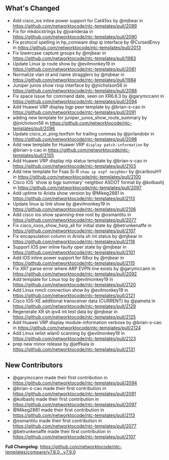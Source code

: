 ## What's Changed

* Add cisco_ios inline power support for Cat45xx by @mjbear in https://github.com/networktocode/ntc-templates/pull/2089
* Fix for mkdocstrings by @jvanderaa in https://github.com/networktocode/ntc-templates/pull/2090
* Fix protocol spelling in hp_comware disp ip interface by @CursedEnvy in https://github.com/networktocode/ntc-templates/pull/2013
* Fix lowercase capture groups by @mjbear in https://github.com/networktocode/ntc-templates/pull/1983
* Update Linux ip route show by @evilmonkey19 in https://github.com/networktocode/ntc-templates/pull/2081
* Normalize vlan id and name stragglers by @mjbear in https://github.com/networktocode/ntc-templates/pull/1984
* Juniper junos show rsvp interface by @jnicholson56 in https://github.com/networktocode/ntc-templates/pull/2088
* Fix space issue for command date, seen on XR6.6.3 by @garymccann in https://github.com/networktocode/ntc-templates/pull/2094
* Add Huawei VRP display bgp peer template by @brian-s-cao in https://github.com/networktocode/ntc-templates/pull/2091
* adding new template for juniper_junos_show_route_summary by @jnicholson56 in https://github.com/networktocode/ntc-templates/pull/2096
* Update cisco_xr_ping.textfsm for trailing commas by @jorlandobr in https://github.com/networktocode/ntc-templates/pull/2098
* Add new template for Huawei VRP `display patch-information` by @brian-s-cao in https://github.com/networktocode/ntc-templates/pull/2105
* Add Huawei VRP display ntp status template by @brian-s-cao in https://github.com/networktocode/ntc-templates/pull/2103
* Add new template for Fsas Si-R `show ip ospf neighbor` by @caribouHY in https://github.com/networktocode/ntc-templates/pull/2100
* Cisco IOS 'show ip bgp summary' neighbor ASDOT format by @kolbashj in https://github.com/networktocode/ntc-templates/pull/2097
* Add uptime to Arista show version by @Mikeg2881 in https://github.com/networktocode/ntc-templates/pull/2113
* Update linux ip link show by @evilmonkey19 in https://github.com/networktocode/ntc-templates/pull/2106
* Add cisco ios show spanning-tree root by @osmantitu in https://github.com/networktocode/ntc-templates/pull/2077
* Fix cisco_nxos_show_hsrp_all for initial state by @betrunkenaffe in https://github.com/networktocode/ntc-templates/pull/2107
* Fix encapsulation column in Arista sh int status by @mjbear in https://github.com/networktocode/ntc-templates/pull/2118
* Support IOS pwr inline faulty oper state by @mjbear in https://github.com/networktocode/ntc-templates/pull/2101
* Add IOS inline power support for 68xx by @mjbear in https://github.com/networktocode/ntc-templates/pull/2115
* Fix XR7 parse error where ARP EVPN line exists by @garymccann in https://github.com/networktocode/ntc-templates/pull/2092
* Add template for Linux top by @evilmonkey19 in https://github.com/networktocode/ntc-templates/pull/2120
* Add Linux nmcli connection show by @evilmonkey19 in https://github.com/networktocode/ntc-templates/pull/2121
* Cisco IOS-XE additional transceiver data (CURRENT) by @paineta in https://github.com/networktocode/ntc-templates/pull/2129
* Regenerate XR sh ipv4 int test data by @mjbear in https://github.com/networktocode/ntc-templates/pull/2125
* Add Huawei VRP display module-information verbose by @brian-s-cao in https://github.com/networktocode/ntc-templates/pull/2124
* Add Linux iwlist wlan0 scanning by @evilmonkey19 in https://github.com/networktocode/ntc-templates/pull/2123
* prep new minor release by @jeffkala in https://github.com/networktocode/ntc-templates/pull/2131

## New Contributors

* @garymccann made their first contribution in https://github.com/networktocode/ntc-templates/pull/2094
* @brian-s-cao made their first contribution in https://github.com/networktocode/ntc-templates/pull/2091
* @kolbashj made their first contribution in https://github.com/networktocode/ntc-templates/pull/2097
* @Mikeg2881 made their first contribution in https://github.com/networktocode/ntc-templates/pull/2113
* @osmantitu made their first contribution in https://github.com/networktocode/ntc-templates/pull/2077
* @betrunkenaffe made their first contribution in https://github.com/networktocode/ntc-templates/pull/2107

**Full Changelog**: https://github.com/networktocode/ntc-templates/compare/v7.8.0...v7.9.0